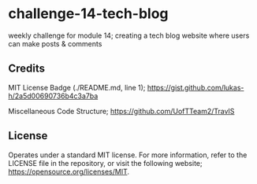 # challenge-14-tech-blog
weekly challenge for module 14; creating a tech blog website where users can make posts &amp; comments 

## Credits

MIT License Badge (./README.md, line 1);
https://gist.github.com/lukas-h/2a5d00690736b4c3a7ba

Miscellaneous Code Structure;
https://github.com/UofTTeam2/TravIS

## License

Operates under a standard MIT license. For more information, refer to the LICENSE file in the repository, or visit the following website; https://opensource.org/licenses/MIT.